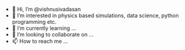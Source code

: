- 👋 Hi, I’m @vishnusivadasan
- 👀 I’m interested in physics based simulations, data science, python programming etc.
- 🌱 I’m currently learning ...
- 💞️ I’m looking to collaborate on ...
- 📫 How to reach me ...

<!---
vishnusivadasan/vishnusivadasan is a ✨ special ✨ repository because its `README.md` (this file) appears on your GitHub profile.
You can click the Preview link to take a look at your changes.
--->
